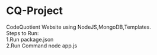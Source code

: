 # CQ-Project
CodeQuotient Website using NodeJS,MongoDB,Templates.
<br>
Steps to Run:
<br>1.Run package.json
<br>2.Run Command node app.js
